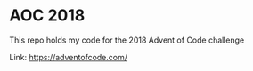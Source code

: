 # AOC 2018
This repo holds my code for the 2018 Advent of Code challenge

Link: https://adventofcode.com/
